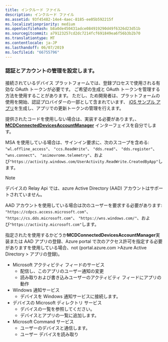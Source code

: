 ```yaml
---
title: インクルード ファイル
description: インクルード ファイル
ms.assetid: 93f45482-14e4-4aec-8185-ee05b592215f
ms.localizationpriority: medium
ms.openlocfilehash: b8a0de450431adce084919290d49f6326d23d51b
ms.sourcegitcommit: a79123257cd2dc7214fcf691849ea6f56b3b2b70
ms.translationtype: MT
ms.contentlocale: ja-JP
ms.lasthandoff: 06/07/2019
ms.locfileid: "66755796"
---
```

### <a name="set-up-authentication-and-account-management"></a>認証とアカウントの管理を設定します。

接続されているデバイス プラットフォームでは、登録プロセスで使用される有効な OAuth トークンが必要です。  ご希望の生成と OAuth トークンを管理する方法を使用することがあります。  ただし、ため開発者は、プラットフォームの使用を開始、認証プロバイダーの一部として含まれています、 [iOS サンプル アプリ](https://github.com/Microsoft/project-rome/tree/master/iOS/samples/account-provider-sample)を生成し、アプリでの更新トークンの管理を行えます。

提供されたコードを使用しない場合は、実装する必要があります。、 **[MCDConnectedDevicesAccountManager](../objectivec-api/connecteddevices/MCDConnectedDevicesAccountManager.md)** インターフェイスを自分でします。

MSA を使用している場合は、サインイン要求に、次のスコープを含める: `"wl.offline_access"`、 `"ccs.ReadWrite"`、 `"dds.read"`、 `"dds.register"`、 `"wns.connect"`、 `"asimovrome.telemetry"`、および`"https://activity.windows.com/UserActivity.ReadWrite.CreatedByApp"`します。

> [!NOTE]
> デバイスの Relay Api では、azure Active Directory (AAD) アカウントはサポートされていません。

AAD アカウントを使用している場合は次のユーザーを要求する必要があります: `"https://cdpcs.access.microsoft.com"`、 `"https://cs.dds.microsoft.com"`、 `"https://wns.windows.com/"`、および`"https://activity.microsoft.com"`します。

指定されたを使用するかどうか**MCDConnectedDevicesAccountManager**実装または AAD アプリの登録、Azure portal で次のアクセス許可を指定する必要がありますを使用している場合、not (portal.azure.com >Azure Active Directory > アプリの登録)。
* Microsoft アクティビティ フィードのサービス 
  * 配信し、このアプリのユーザー通知の変更
  * 読み取りおよび書き込みユーザーのアクティビティ フィードにアプリの動作
* Windows 通知サービス
  * デバイスを Windows 通知サービスに接続します。 
* デバイスの Microsoft ディレクトリ サービス
  * デバイスの一覧を参照してください。
  * デバイスとアプリの一覧に追加します。 
* Microsoft Command サービス
  * ユーザーのデバイスと通信します。
  * ユーザー デバイスを読み取り
